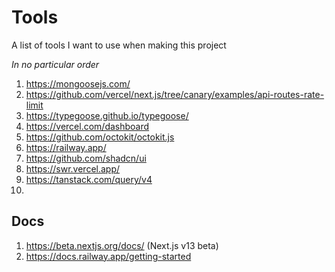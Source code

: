 # Tools 

A list of tools I want to use when making this project

*In no particular order* 

1. https://mongoosejs.com/
2. https://github.com/vercel/next.js/tree/canary/examples/api-routes-rate-limit
3. https://typegoose.github.io/typegoose/
4. https://vercel.com/dashboard
5. https://github.com/octokit/octokit.js
6. https://railway.app/
7. https://github.com/shadcn/ui
8. https://swr.vercel.app/
9. https://tanstack.com/query/v4
10.

## Docs 

1. https://beta.nextjs.org/docs/ (Next.js v13 beta)
2. https://docs.railway.app/getting-started